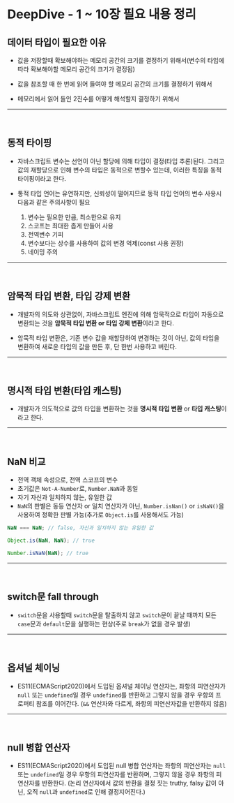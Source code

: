 # DeepDive - 1 ~ 10장 필요 내용 정리

## 데이터 타입이 필요한 이유

- 값을 저장할때 확보해야하는 메모리 공간의 크기를 결정하기 위해서(변수의 타입에 따라 확보해야할 메모리 공간의 크기가 결정됨)

- 값을 참조할 때 한 번에 읽어 들여야 할 메모리 공간의 크기를 결정하기 위해서

- 메모리에서 읽어 들인 2진수를 어떻게 해석할지 결정하기 위해서

---

<br/>

## 동적 타이핑

- 자바스크립트 변수는 선언이 아닌 할당에 의해 타입이 결정(타입 추론)된다. 그리고 값의 재할당으로 인해 변수의 타입은 동적으로 변할수 있는데, 이러한 특징을 동적 타이핑이라고 한다.

- 통적 타입 언어는 유연하지만, 신뢰성이 떨어지므로 동적 타입 언어의 변수 사용시 다음과 같은 주의사항이 필요
  1.  변수는 필요한 만큼, 최소한으로 유지
  2.  스코프는 최대한 좁게 만들어 사용
  3.  전역변수 기피
  4.  변수보다는 상수를 사용하여 값의 변경 억제(const 사용 권장)
  5.  네이밍 주의

---

<br/>

## 암묵적 타입 변환, 타입 강제 변환

- 개발자의 의도와 상관없이, 자바스크립트 엔진에 의해 암묵적으로 타입이 자동으로 변환되는 것을 **암묵적 타입 변환 or 타입 강제 변환**이라고 한다.

- 암묵적 타입 변환은, 기존 변수 값을 재할당하여 변경하는 것이 아닌, 값의 타입을 변환하여 새로운 타입의 값을 만든 후, 단 한번 사용하고 버린다.

---

<br/>

## 명시적 타입 변환(타입 캐스팅)

- 개발자가 의도적으로 값의 타입을 변환하는 것을 **명시적 타입 변환** or **타입 캐스팅**이라고 한다.

---

<br/>

## NaN 비교

- 전역 객체 속성으로, 전역 스코프의 변수
- 초기값은 `Not-A-Number`로, `Number.NaN`과 동일
- 자기 자신과 일치하지 않는, 유일한 값
- `NaN`의 판별은 동등 연산자 or 일치 연산자가 아닌, `Number.isNan()` or `isNaN()`을 사용하여 정확한 판별 가능(추가로 `Object.is`를 사용해서도 가능)

```javascript
NaN === NaN; // false, 자신과 일치하지 않는 유일한 값

Object.is(NaN, NaN); // true

Number.isNaN(NaN); // true
```

---

<br/>

## switch문 fall through

- `switch`문을 사용할때 `switch`문을 탈출하지 않고 `switch`문이 끝날 때까지 모든 `case`문과 `default`문을 실행하는 현상(주로 `break`가 없을 경우 발생)

---

<br/>

## 옵셔널 체이닝

- ES11(ECMAScript2020)에서 도입된 옵셔널 체이닝 연산자는, 좌항의 피연산자가 `null` 또는 `undefined`일 경우 `undefined`를 반환하고 그렇지 않을 경우 우항의 프로퍼티 참조를 이어간다. (`&&` 연산자와 다르게, 좌항의 피연산자값을 반환하지 않음)

---

<br/>

## null 병합 연산자

- ES11(ECMAScript2020)에서 도입된 null 병합 연산자는 좌항의 피연산자는 `null` 또는 `undefined`일 경우 우항의 피연산자를 반환하며, 그렇지 않을 경우 좌항의 피연산자를 반환한다.
  (논리 연산자에서 값의 반환을 결정 짓는 truthy, falsy 값이 아닌, 오직 `null`과 `undefined`로 인해 결정지어진다.)
